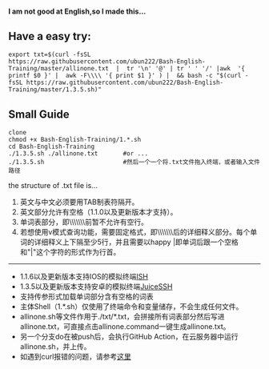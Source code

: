 #### I am not good at English,so I made this...


## Have a easy try:
```
export txt=$(curl -fsSL https://raw.githubusercontent.com/ubun222/Bash-English-Training/master/allinone.txt  |  tr '\n' '@' | tr ' ' '/' |awk  '{ printf $0 }' |  awk -F\\\\ '{ print $1 }' ) |  && bash -c "$(curl -fsSL https://raw.githubusercontent.com/ubun222/Bash-English-Training/master/1.3.5.sh)"  
```
## Small Guide
```
clone
chmod +x Bash-English-Training/1.*.sh
cd Bash-English-Training
./1.3.5.sh ./allinone.txt       #or ...
./1.3.5.sh                      #然后一个一个将.txt文件拖入终端，或者输入文件路径
```


the structure of .txt file is...
1. 英文与中文必须要用TAB制表符隔开。
2. 英文部分允许有空格（1.1.0以及更新版本才支持）。
3. 单词表部分，即\\\\\\\\\\\\\\前暂不允许有空行。
4. 若想使用v模式查询功能，需要固定格式，即\\\\\\\\\\\\\\后的详细释义部分。每个单词的详细释义上下隔至少5行，并且需要以happy |即单词后跟一个空格和"|"这个字符的形式作为行首。

----

* 1.1.6以及更新版本支持IOS的模拟终端[ISH](https://github.com/ish-app/ish)
* 1.3.5以及更新版本支持安卓的模拟终端[JuiceSSH](https://juicessh.com)
* 支持传参形式加载单词部分含有空格的词表
* 主体Shell（1.*.sh）仅使用了终端命令和变量储存，不会生成任何文件。
* allinone.sh等文件作用于./txt/*.txt，会拼接所有词表部分然后写进allinone.txt，可直接点击allinone.command一键生成allinone.txt。
* 另一个分支do在被push后，会执行GitHub Action，在云服务器中运行allinone.sh，并上传。
* 如遇到curl报错的问题，请参考[这里](https://cb9919.github.io/2021/01/19/修改hosts连接githubraw/)

